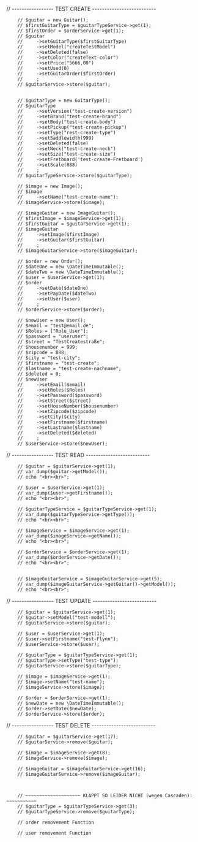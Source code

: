 // ----------------- TEST CREATE --------------------------

        // $guitar = new Guitar();
        // $firstGuitarType = $guitarTypeService->get(1);
        // $firstOrder = $orderService->get(1);
        // $guitar
        //     ->setGuitarType($firstGuitarType)
        //     ->setModel("createTestModel")
        //     ->setDeleted(false)
        //     ->setColor("createText-color")
        //     ->setPrice("5666,00")
        //     ->setUsed(0)
        //     ->setGuitarOrder($firstOrder)
        //     ;
        // $guitarService->store($guitar);


        // $guitarType = new GuitarType();
        // $guitarType
        //     ->setVersion("test-create-version")
        //     ->setBrand("test-create-brand")
        //     ->setBody("test-create-body")
        //     ->setPickup("test-create-pickup")
        //     ->setType("rest-create-type")
        //     ->setSaddlewidth(999)
        //     ->setDeleted(false)
        //     ->setNeck("test-create-neck")
        //     ->setSize("test-create-size")
        //     ->setFretboard('test-create-Fretboard')
        //     ->setScale(888)
        //     ;
        // $guitarTypeService->store($guitarType);

        // $image = new Image();
        // $image 
        //     ->setName("test-create-name");
        // $imageService->store($image);

        // $imageGuitar = new ImageGuitar();
        // $firstImage = $imageService->get(1);
        // $firstGuitar = $guitarService->get(1);
        // $imageGuitar
        //     ->setImage($firstImage)
        //     ->setGuitar($firstGuitar)
        //     ;
        // $imageGuitarService->store($imageGuitar);
        
        // $order = new Order();
        // $dateOne = new \DateTimeImmutable();
        // $dateTwo = new \DateTimeImmutable();
        // $user = $userService->get(1);
        // $order
        //     ->setDate($dateOne)
        //     ->setPayDate($dateTwo)
        //     ->setUser($user)
        //     ;
        // $orderService->store($order);

        // $newUser = new User();
        // $email = "test@email.de";
        // $Roles = ["Role_User"];
        // $password = "useruser";
        // $street = "TestCreatestraße";
        // $housenumber = 999;
        // $zipcode = 888;
        // $city = "test-city";
        // $firstname = "test-create";
        // $lastname = "test-create-nachname";
        // $deleted = 0;
        // $newUser
        //     ->setEmail($email)
        //     ->setRoles($Roles)
        //     ->setPassword($password)
        //     ->setStreet($street)
        //     ->setHouseNumber($housenumber)
        //     ->setZipcode($zipcode)
        //     ->setCity($city)
        //     ->setFirstname($firstname)
        //     ->setLastname($lastname)
        //     ->setDeleted($deleted)
        //     ;
        // $userService->store($newUser);


// ----------------- TEST READ --------------------------

        // $guitar = $guitarService->get(1);
        // var_dump($guitar->getModel());
        // echo "<br><br>";

        // $user = $userService->get(1);
        // var_dump($user->getFirstname());
        // echo "<br><br>";

        // $guitarTypeService = $guitarTypeService->get(1);
        // var_dump($guitarTypeService->getType());
        // echo "<br><br>";

        // $imageService = $imageService->get(1);
        // var_dump($imageService->getName());
        // echo "<br><br>";

        // $orderService = $orderService->get(1);
        // var_dump($orderService->getDate());
        // echo "<br><br>";


        // $imageGuitarService = $imageGuitarService->get(5);
        // var_dump($imageGuitarService->getGuitar()->getModel());
        // echo "<br><br>";


// ----------------- TEST UPDATE --------------------------

        // $guitar = $guitarService->get(1);
        // $guitar->setModel("test-modell");
        // $guitarService->store($guitar);

        // $user = $userService->get(1);
        // $user->setFirstname("test-Flynn");
        // $userService->store($user);

        // $guitarType = $guitarTypeService->get(1);
        // $guitarType->setType("test-type");
        // $guitarService->store($guitarType);

        // $image = $imageService->get(1);
        // $image->setName("test-name");
        // $imageService->store($image);

        // $order = $orderService->get(1);
        // $newDate = new \DateTimeImmutable();
        // $order->setDate($newDate);
        // $orderService->store($order);



// ----------------- TEST DELETE --------------------------

        // $guitar = $guitarService->get(17);
        // $guitarService->remove($guitar);

        // $image = $imageService->get(8);
        // $imageService->remove($image);

        // $imageGuitar = $imageGuitarService->get(16);
        // $imageGuitarService->remove($imageGuitar);

        

        // ~~~~~~~~~~~~~~~~~~~~ KLAPPT SO LEIDER NICHT (wegen Cascaden): ~~~~~~~~~~~
        // $guitarType = $guitarTypeService->get(3);
        // $guitarTypeService->remove($guitarType);

        // order removement Function

        // user removement Function
